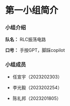 # 第一小组简介

### 小组介绍

**队名：** RLC振荡电路

**口号：** 手按GPT，脚踩copilot

### 小组成员

* 任宣宇（2023202303）
  
* 李光毅（2023202254）
  
* 陈礼邦（2023201805）

